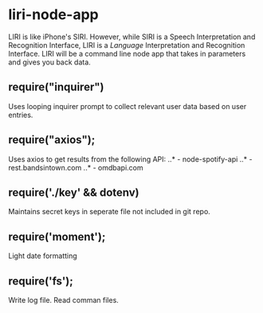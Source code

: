# liri-node-app
LIRI is like iPhone's SIRI. However, while SIRI is a Speech Interpretation and Recognition Interface, LIRI is a _Language_ Interpretation and Recognition Interface. LIRI will be a command line node app that takes in parameters and gives you back data.

## require("inquirer")
Uses looping inquirer prompt to collect relevant user data based on user entries.

## require("axios");
Uses axios to get results from the following API:
..* - node-spotify-api
..* - rest.bandsintown.com
..* - omdbapi.com

## require('./key' && dotenv)
Maintains secret keys in seperate file not included in git repo.

## require('moment');
Light date formatting


## require('fs');
Write log file. Read comman files.